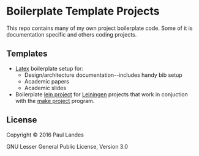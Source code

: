 # Boilerplate Template Projects

This repo contains many of my own project boilerplate code.  Some of it is
documentation specific and others coding projects.

## Templates

* [Latex](https://github.com/plandes/template/tree/master/tex) boilerplate setup for:
  * Design/architecture documentation--includes handy bib setup
  * Academic papers
  * Academic slides
* Boilerplate [lein
  project](https://github.com/plandes/template/tree/master/lein)
  for [Leiningen](http://leiningen.org) projects that work in conjuction with
  the [make project](https://github.com/plandes/clj-mkproj) program.

## License
Copyright © 2016 Paul Landes

GNU Lesser General Public License, Version 3.0
